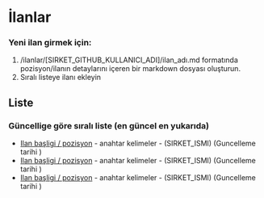
İlanlar
=======

### Yeni ilan girmek için:
1. /ilanlar/[SIRKET_GITHUB_KULLANICI_ADI]/ilan_adı.md formatında pozisyon/ilanın detaylarını içeren bir markdown dosyası oluşturun.
2. Sıralı listeye ilanı ekleyin

## Liste

### Güncellige göre sıralı liste (en güncel en yukarıda)
+ [Ilan başligi / pozisyon](../blob/master/LICENSE) - anahtar kelimeler - (SIRKET_ISMI) (Guncelleme tarihi ) 
+ [Ilan başligi / pozisyon](../blob/master/LICENSE) - anahtar kelimeler - (SIRKET_ISMI) (Guncelleme tarihi ) 
+ [Ilan başligi / pozisyon](../blob/master/LICENSE) - anahtar kelimeler - (SIRKET_ISMI) (Guncelleme tarihi ) 
